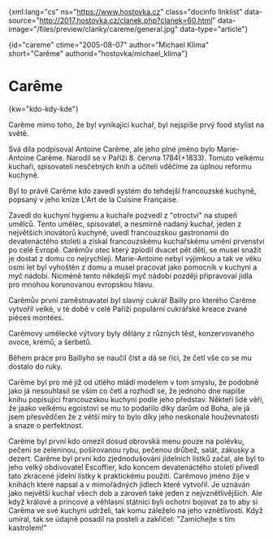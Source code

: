 
{xml:lang="cs" ns="https://www.hostovka.cz" class="docinfo linklist" data-source="http://2017.hostovka.cz/clanek.php?clanek=60.html" data-image="/files/preview/clanky/careme/general.jpg" data-type="article"}

{id="careme" ctime="2005-08-07" author="Michael Klíma" short="Carême" authorid="hostovka/michael_klima"}

# Carême

<!-- generated attribute kw by user_udpatekw.sh on 2019-06-30, do not edit -->

{kw="kdo-kdy-kde"}

Carême mimo toho, že byl vynikající kuchař, byl nejspíše prvý food stylist na světě.

Svá díla podpisoval Antoine Carême, ale jeho plné jméno bylo Marie-Antoine Carême. Narodil se v Paříži 8. června 1784(+1833). Tomuto velkému kuchaři, spisovateli nesčetných knih a učiteli vděčíme za úplnou reformu kuchyně.

Byl to právě Carême kdo zavedl systém do tehdejší francouzské kuchyně, popsaný v jeho knize L'Art de la Cuisine Française.

Zavedl do kuchyní hygienu a kuchaře pozvedl z "otroctví" na stupeň umělců. Tento umělec, spisovatel, a nesmírně nadaný kuchař, jeden z největších inovátorů kuchyně, uvedl francouzskou gastronomii do devatenáctého století a získal francouzskému kuchařskému umění prvenství po celé Evropě. Carêmův otec který zplodil dvacet pět dětí, se musel snažit je dostat z domu co nejrychleji. Marie-Antoine nebyl výjimkou a tak ve věku osmi let byl vyhoštěn z domu a musel pracovat jako pomocník v kuchyni a myč nádobí. Nicméně tento někdejší myč nádobí později připravoval jídla pro mnohou korunovanou evropskou hlavu.

Carêmův první zaměstnavatel byl slavný cukrář Bailly pro kterého Carême vytvořil velké, v té době v celé Paříži populární cukrářské kreace zvané pièces montées.

Carêmovy umělecké výtvory byly dělány z různých těst, konzervovaného ovoce, krémů, a šerbetů.

Během práce pro Baillyho se naučil číst a dá se říci, že četl vše co se mu dostalo do ruky.

Carême byl pro mě již od útlého mládí modelem v tom smyslu, že podobně jako já nesouhlasil se vším co četl a rozhodl se, že jednoho dne napíše knihu popisující francouzskou kuchyni podle jeho představ. Někteří lidé věří, že jaako velkému egoistovi se mu to podařilo díky darům od Boha, ale já jsem přesvědčen že z větší míry to bylo díky jeho neskonalé houževnatosti a snaze o perfektnost.

Carême byl první kdo omezil dosud obrovská menu pouze na polévku, pečeni se zeleninou, pošírovanou rybu, pečenou drůbež, salát, zákusky a dezert. Carême byl první kdo zjednodušování jídelních lístků začal, ale byl to jeho velký obdivovatel Escoffier, kdo koncem devatenáctého století přivedl tato zkrácené jídelní lístky k praktickému použití. Carêmovo jméno žije v knihách které napsal a v mimořádných jídlech které vytvořil. Je uznáván jako největší kuchař všech dob a zároveň také jeden z nejvznětlivějších. Ale když králové a princové a věhlasní státníci byli ochotni bojovat za to aby si Carêma ve své kuchyni udrželi, tak komu záleželo na jeho vznětlivosti. Když umíral, tak se údajně posadil na posteli a zakřičel: "Zamíchejte s tím kastrolem!"

